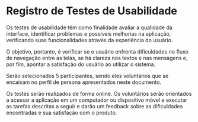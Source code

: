# Registro de Testes de Usabilidade

Os testes de usabilidade têm como finalidade avaliar a qualidade da interface, identificar problemas e possíveis melhorias na aplicação, verificando suas funcionalidades através da experiência do usuário. 

O objetivo, portanto, é verificar se o usuário enfrenta dificuldades no fluxo de navegação entre as telas, se há clareza nos textos e nas mensagens e, por fim, apontar a satisfação do usuário ao utilizar o sistema.  

Serão selecionados 5 participantes, sendo eles voluntários que se encaixam no perfil de persona apresentados neste documento.

Os testes serão realizados de forma online. Os voluntários serão orientados a acessar a aplicação em um computador ou dispositivo móvel e executar as tarefas descritas a seguir e darão um feedback sobre as dificuldades encontradas e sua satisfação com o produto.